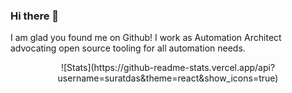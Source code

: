 ### Hi there 👋
I am glad you found me on Github! I work as Automation Architect advocating open source tooling for all automation needs.
<div align="center">
![Stats](https://github-readme-stats.vercel.app/api?username=suratdas&theme=react&show_icons=true)
</div>

<!--
**suratdas/suratdas** is a ✨ _special_ ✨ repository because its `README.md` (this file) appears on your GitHub profile.

Here are some ideas to get you started:

- 🔭 I’m currently working on ...
- 🌱 I’m currently learning ...
- 👯 I’m looking to collaborate on ...
- 🤔 I’m looking for help with ...
- 💬 Ask me about ...
- 📫 How to reach me: ...
- 😄 Pronouns: ...
- ⚡ Fun fact: ...
-->

